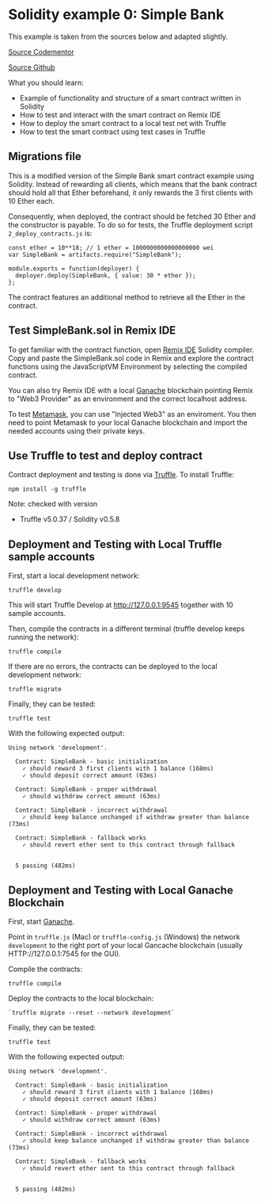 # Solidity example 0: Simple Bank

This example is taken from the sources below and adapted slightly.

[Source Codementor](https://www.codementor.io/rogargon/exercise-simple-solidity-smart-contract-for-ethereum-blockchain-m736khtby)

[Source Github](https://github.com/rogargon/simple_bank)

What you should learn:
- Example of functionality and structure of a smart contract written in Solidity
- How to test and interact with the smart contract on Remix IDE
- How to deploy the smart contract to a local test net with Truffle
- How to test the smart contract using test cases in Truffle

## Migrations file

This is a modified version of the Simple Bank smart contract example using Solidity. 
Instead of rewarding all clients, which means that the bank contract should hold all that Ether beforehand,
it only rewards the 3 first clients with 10 Ether each. 

Consequently, when deployed, the contract should be fetched 30 Ether and the constructor is payable. 
To do so for tests, the Truffle deployment script `2_deploy_contracts.js` is:

```
const ether = 10**18; // 1 ether = 1000000000000000000 wei
var SimpleBank = artifacts.require("SimpleBank");

module.exports = function(deployer) {
  deployer.deploy(SimpleBank, { value: 30 * ether });
};
```

The contract features an additional method to retrieve all the Ether in the contract.

## Test SimpleBank.sol in Remix IDE

To get familiar with the contract function, open [Remix IDE](https://remix.ethereum.org/#optimize=false&evmVersion=null&version=soljson-v0.5.11+commit.c082d0b4.js) Solidity compiler. Copy and paste the SimpleBank.sol code in Remix and explore the contract functions using the JavaScriptVM Environment by selecting the compiled contract.

You can also try Remix IDE with a local [Ganache](https://www.trufflesuite.com/ganache) blockchain pointing Remix to "Web3 Provider" as an environment and the correct localhost address.

To test [Metamask](https://metamask.io), you can use "Injected Web3" as an enviroment. You then need to point Metamask to your local Ganache blockchain and import the needed accounts using their private keys.

## Use Truffle to test and deploy contract

Contract deployment and testing is done via [Truffle](https://truffleframework.com/). To install Truffle:

```
npm install -g truffle
```

Note: checked with version

* Truffle v5.0.37 / Solidity v0.5.8

## Deployment and Testing with Local Truffle sample accounts

First, start a local development network:

```
truffle develop
```

This will start Truffle Develop at http://127.0.0.1:9545 together with 10 sample accounts.

Then, compile the contracts in a different terminal (truffle develop keeps running the network):

```
truffle compile
```

If there are no errors, the contracts can be deployed to the local development network:

```
truffle migrate
```

Finally, they can be tested:

```
truffle test
```

With the following expected output:

```
Using network 'development'.

  Contract: SimpleBank - basic initialization
    ✓ should reward 3 first clients with 1 balance (168ms)
    ✓ should deposit correct amount (63ms)

  Contract: SimpleBank - proper withdrawal
    ✓ should withdraw correct amount (63ms)

  Contract: SimpleBank - incorrect withdrawal
    ✓ should keep balance unchanged if withdraw greater than balance (73ms)

  Contract: SimpleBank - fallback works
    ✓ should revert ether sent to this contract through fallback


  5 passing (482ms)
```

## Deployment and Testing with Local Ganache Blockchain

First, start [Ganache](https://www.trufflesuite.com/ganache).

Point in `truffle.js` (Mac) or `truffle-config.js` (Windows) the network `development` to the right port of your local Gancache blockchain (usually HTTP://127.0.0.1:7545 for the GUI).

Compile the contracts:
```
truffle compile
```

Deploy the contracts to the local blockchain:
```
`truffle migrate --reset --network development`
```

Finally, they can be tested:

```
truffle test
```

With the following expected output:

```
Using network 'development'.

  Contract: SimpleBank - basic initialization
    ✓ should reward 3 first clients with 1 balance (168ms)
    ✓ should deposit correct amount (63ms)

  Contract: SimpleBank - proper withdrawal
    ✓ should withdraw correct amount (63ms)

  Contract: SimpleBank - incorrect withdrawal
    ✓ should keep balance unchanged if withdraw greater than balance (73ms)

  Contract: SimpleBank - fallback works
    ✓ should revert ether sent to this contract through fallback


  5 passing (482ms)
```